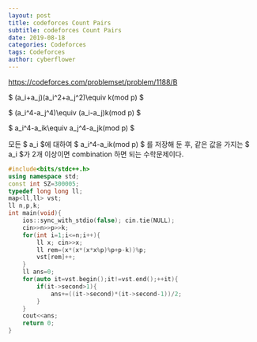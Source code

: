 ```yaml
---
layout: post
title: codeforces Count Pairs
subtitle: codeforces Count Pairs
date: 2019-08-18
categories: Codeforces
tags: Codeforces
author: cyberflower
---
```


<https://codeforces.com/problemset/problem/1188/B>

$ (a_i+a_j)(a_i^2+a_j^2)\equiv k(mod p) $

$ (a_i^4-a_j^4)\equiv (a_i-a_j)k(mod p) $

$ a_i^4-a_ik\equiv a_j^4-a_jk(mod p) $

모든 $ a_i $에 대하여 $ a_i^4-a_ik(mod p) $ 를 저장해 둔 후, 같은 값을 가지는 $ a_i $가 2개 이상이면 combination 하면 되는 수학문제이다.

```cpp
#include<bits/stdc++.h>
using namespace std;
const int SZ=300005;
typedef long long ll;
map<ll,ll> vst;
ll n,p,k;
int main(void){
	ios::sync_with_stdio(false); cin.tie(NULL);
	cin>>n>>p>>k;
	for(int i=1;i<=n;i++){
		ll x; cin>>x;
		ll rem=(x*(x*(x*x%p)%p+p-k))%p;
		vst[rem]++;
	}
	ll ans=0;
	for(auto it=vst.begin();it!=vst.end();++it){
		if(it->second>1){
			ans+=((it->second)*(it->second-1))/2;
		}
	}
	cout<<ans;
	return 0;
}
```
